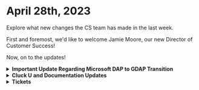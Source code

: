 # April 28th, 2023

Explore what new changes the CS team has made in the last week.

First and foremost, we'd like to welcome Jamie Moore, our new Director of Customer Success!

Now, on to the updates!

<details>

<summary><strong>Important Update Regarding Microsoft DAP to GDAP Transition</strong></summary>

Starting May 22, 2023, Microsoft will be transitioning from DAP (Delegated Access Permissions) relationships to GDAP (Granular Delegated Access Permissions) roles. According to Microsoft, only 35% of users have migrated to GDAP so far.

**Why is this important?**

This change in Microsoft's tenant management system may impact your Rewst account. If no action is taken, Microsoft will force migrate members of the AdminAgents group to a limited role, and Rewst functionality may be impacted. This will cause onboarding and setting items via CSP, Exchange, or Graph APIs to fail.

**How can we help you migrate?**

To assist you in this migration, we've provided some helpful resources:

* Conditional Access Best Practices: https://rewst.help/docs/integrations/Cloud/Best-Practices/conditional-access-best-practices
* Common CSP Error Troubleshooting: https://rewst.help/docs/integrations/Cloud/Best-Practices/common-csp-error-troubleshooting
* Microsoft's Official Announcement: https://learn.microsoft.com/en-us/partner-center/announcements/2023-april

Additionally, you can choose any of the following three tools for migration:

* CIPP: https://cipp.app/ (Open-source solution)
* Microsoft Lighthouse (Requires a free Microsoft Lighthouse license)
* Microsoft's GDAP Migration tool

**Need help or have questions?**

The ROC team at Rewst is committed to helping you through this transition. If you need any assistance or have any questions, please don't hesitate to reach out in your private customer channel in our Discord server. If you're not already in our Discord server, you can join here: https://discord.gg/rewst and use the /verify slash command with your \[company] email address to authenticate.

**Checking your migration status**

If you are unsure if you have already migrated to GDAP, or want to double-check, you can visit https://partner.microsoft.com/en-us/dashboard/commerce2/granularadminaccess/list. This page displays all your current GDAP relationships. If this list is empty, or does not load, you will need to perform the GDAP migration.

</details>

<details>

<summary><strong>Cluck U and Documentation Updates</strong></summary>

* Cluck University Section is now added to rewst.help!
  * Getting Started Section
  * Rewst Foundations section with Rewst 102, 103, and 104!
  * Hands-on exercises for 103 and 104 to come!
* New Documentation for the following:
  * Integration Multi-tenancy
  * Least Privilege Access Requirements for ConnectWise Manage Integration

</details>

<details>

<summary><strong>Tickets</strong></summary>

With the ROC now using Halo for their ticketing system, this is when you should find a ticket created for you!

* [ ] A discussion with a ROC engineer that doesn't result in a fix on first discussion
* [ ] If you have a call to troubleshoot, create workflows or other ROC work
* [ ] For all onboarding or expansion work
* [ ] If a call results in a new workflow idea or request

If you'd like to manually create a ticket yourself, review the "Rewst Support" section at the bottom of this page.

</details>
